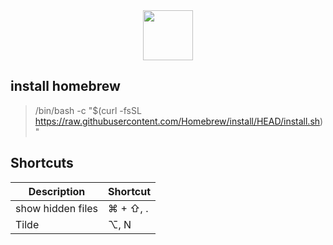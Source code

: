 <div align="center">
	<img src="https://raw.githubusercontent.com/gilbarbara/logos/master/logos/apple.svg" width="80"/>
</div>

## install homebrew
> /bin/bash -c "$(curl -fsSL https://raw.githubusercontent.com/Homebrew/install/HEAD/install.sh)"

## Shortcuts

| Description       | Shortcut      | 
| ----------------- | ------------- |
| show hidden files | ⌘ + ⇧, .      |
| Tilde             | ⌥, N          |
